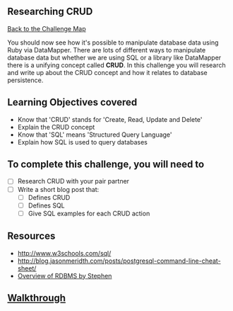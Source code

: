 ## Researching CRUD

[Back to the Challenge Map](00_challenge_map.md)

You should now see how it's possible to manipulate database data using Ruby via DataMapper. There are lots of different ways to manipulate database data but whether we are using SQL or a library like DataMapper there is a unifying concept called **CRUD**.  In this challenge you will research and write up about the CRUD concept and how it relates to database persistence.

## Learning Objectives covered

* Know that 'CRUD' stands for 'Create, Read, Update and Delete'
* Explain the CRUD concept
* Know that 'SQL' means 'Structured Query Language'
* Explain how SQL is used to query databases

## To complete this challenge, you will need to

- [ ] Research CRUD with your pair partner
- [ ] Write a short blog post that:
  - [ ] Defines CRUD
  - [ ] Defines SQL
  - [ ] Give SQL examples for each CRUD action

## Resources

* http://www.w3schools.com/sql/
* http://blog.jasonmeridth.com/posts/postgresql-command-line-cheat-sheet/
* [Overview of RDBMS by Stephen](https://www.youtube.com/watch?v=C7EKjnFCyeQ)

## [Walkthrough](walkthroughs/07.md)
